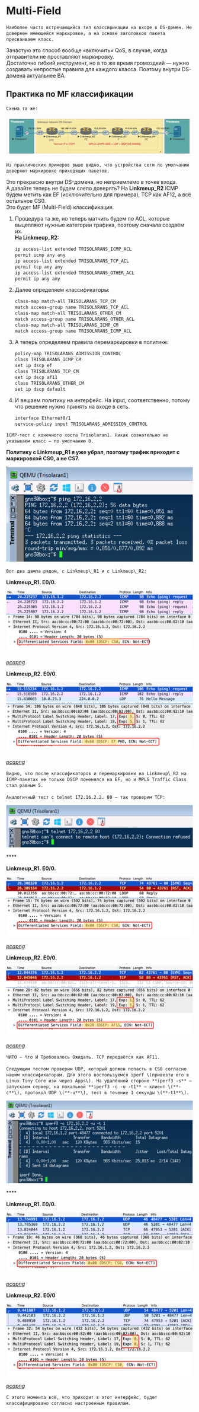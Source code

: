 # Multi-Field

```text
Наиболее часто встречающийся тип классификации на входе в DS-домен. Не доверяем имеющейся маркировке, а на основе заголовков пакета присваиваем класс.
```

Зачастую это способ вообще «включить» QoS, в случае, когда отправители не проставляют маркировку.  
Достаточно гибкий инструмент, но в то же время громоздкий — нужно создавать непростые правила для каждого класса. Поэтому внутри DS-домена актуальнее BA.

## **Практика по MF классификации**

```text
Схема та же:
```

![](../../.gitbook/assets/image-160.png)

```text
Из практических примеров выше видно, что устройства сети по умолчанию доверяют маркировке приходящих пакетов.
```

Это прекрасно внутри DS-домена, но неприемлемо в точке входа.  
А давайте теперь не будем слепо доверять? На **Linkmeup\_R2** ICMP будем метить как EF \(исключительно для примера\), TCP как AF12, а всё остальное CS0.  
Это будет MF \(Multi-Field\) классификация.

1. Процедура та же, но теперь матчить будем по ACL, которые выцепляют нужные категории трафика, поэтому сначала создаём их.  
   **На Linkmeup\_R2:**

   ```text
   ip access-list extended TRISOLARANS_ICMP_ACL
   permit icmp any any
   ip access-list extended TRISOLARANS_TCP_ACL
   permit tcp any any
   ip access-list extended TRISOLARANS_OTHER_ACL
   permit ip any any
   ```

2. Далее определяем классификаторы:

   ```text
   class-map match-all TRISOLARANS_TCP_CM
   match access-group name TRISOLARANS_TCP_ACL
   class-map match-all TRISOLARANS_OTHER_CM
   match access-group name TRISOLARANS_OTHER_ACL
   class-map match-all TRISOLARANS_ICMP_CM
   match access-group name TRISOLARANS_ICMP_ACL
   ```

3. А теперь определяем правила перемаркировки в политике:

   ```text
   policy-map TRISOLARANS_ADMISSION_CONTROL
   class TRISOLARANS_ICMP_CM
   set ip dscp ef
   class TRISOLARANS_TCP_CM
   set ip dscp af11
   class TRISOLARANS_OTHER_CM
   set ip dscp default
   ```

4. И вешаем политику на интерфейс. На input, соответственно, потому что решение нужно принять на входе в сеть.

   ```text
   interface Ethernet0/1
   service-policy input TRISOLARANS_ADMISSION_CONTROL
   ```

```text
ICMP-тест с конечного хоста Trisolaran1. Никак сознательно не указываем класс — по умолчанию 0.
```

**Политику с Linkmeup\_R1 я уже убрал, поэтому трафик приходит с маркировкой CS0, а не CS7.**

![](../../.gitbook/assets/image-141.png)

```text
Вот два дампа рядом, с Linkmeup\_R1 и с Linkmeup\_R2:
```

**Linkmeup\_R1. E0/0.**

![](../../.gitbook/assets/image-44.png)

[_pcapng_](https://yadi.sk/d/dT8QCu7n3YkjZ4)

**Linkmeup\_R2. E0/0.**

![](../../.gitbook/assets/image-2.png)

[_pcapng_](https://yadi.sk/d/3OOzH2Ww3YkjZ9)

```text
Видно, что после классификаторов и перемаркировки на Linkmeup\_R2 на ICMP-пакетах не только DSCP поменялся на EF, но и MPLS Traffic Class стал равным 5.  

Аналогичный тест с telnet 172.16.2.2. 80 — так проверим TCP:
```

![](../../.gitbook/assets/image-27.png)

\*\*\*\*

**Linkmeup\_R1. E0/0.**

![](../../.gitbook/assets/image-3.png)

[_pcapng_](https://yadi.sk/d/M21gTk2f3Ykkaa)

**Linkmeup\_R2. E0/0.**

![](../../.gitbook/assets/image-136.png)

[_pcapng_](https://yadi.sk/d/GdyZtBI-3YkkZa)

```text
ЧИТО — Что И Требовалось Ожидать. TCP передаётся как AF11.  

Следующим тестом проверим UDP, который должен попасть в CS0 согласно нашим классификаторам. Для этого воспользуемся iperf \(привезти его в Linux Tiny Core изи через Apps\). На удалённой стороне **iperf3 -s** — запускаем сервер, на локальной **iperf3 -c -u -t1** — клиент \(**-c**\), протокол UDP \(**-u**\), тест в течение 1 секунды \(**-t1**\).
```

![](../../.gitbook/assets/image-121.png)

\*\*\*\*

**Linkmeup\_R1. E0/0.**

![](../../.gitbook/assets/image-110.png)

[_pcapng_](https://yadi.sk/d/FG9eNhV93YkoD7)

**Linkmeup\_R2. E0/0**

![](../../.gitbook/assets/image-118.png)

[_pcapng_](https://yadi.sk/d/t3hRvRMk3YkoDR)

```text
С этого момента всё, что приходит в этот интерфейс, будет классифицировано согласно настроенным правилам.
```

